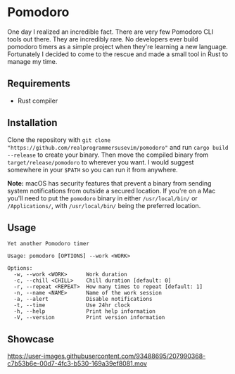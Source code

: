 # Pomodoro

One day I realized an incredible fact. There are very few Pomodoro CLI tools out
there. They are incredibly rare. No developers ever build pomodoro timers as a
simple project when they're learning a new language. Fortunately I decided to
come to the rescue and made a small tool in Rust to manage my time.

## Requirements

- Rust compiler

## Installation

Clone the repository with
`git clone "https://github.com/realprogrammersusevim/pomodoro"` and run
`cargo build --release` to create your binary. Then move the compiled binary
from `target/release/pomodoro` to wherever you want. I would suggest somewhere
in your `$PATH` so you can run it from anywhere.

**Note:** macOS has security features that prevent a binary from sending system
notifications from outside a secured location. If you're on a Mac you'll need to
put the `pomodoro` binary in either `/usr/local/bin/` or `/Applications/`, with
`/usr/local/bin/` being the preferred location.

## Usage

```help
Yet another Pomodoro timer

Usage: pomodoro [OPTIONS] --work <WORK>

Options:
  -w, --work <WORK>      Work duration
  -c, --chill <CHILL>    Chill duration [default: 0]
  -r, --repeat <REPEAT>  How many times to repeat [default: 1]
  -n, --name <NAME>      Name of the work session
  -a, --alert            Disable notifications
  -t, --time             Use 24hr clock
  -h, --help             Print help information
  -V, --version          Print version information
```

## Showcase

https://user-images.githubusercontent.com/93488695/207990368-c7b53b6e-00d7-4fc3-b530-169a39ef8081.mov
